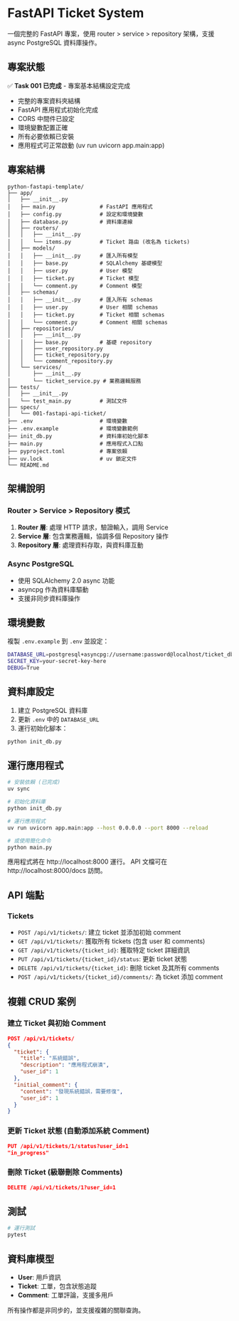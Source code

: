 # FastAPI Ticket System

一個完整的 FastAPI 專案，使用 router > service > repository 架構，支援 async PostgreSQL 資料庫操作。

## 專案狀態

✅ **Task 001 已完成** - 專案基本結構設定完成
- 完整的專案資料夾結構
- FastAPI 應用程式初始化完成
- CORS 中間件已設定
- 環境變數配置正確
- 所有必要依賴已安裝
- 應用程式可正常啟動 (uv run uvicorn app.main:app)

## 專案結構

```
python-fastapi-template/
├── app/
│   ├── __init__.py
│   ├── main.py              # FastAPI 應用程式
│   ├── config.py            # 設定和環境變數
│   ├── database.py          # 資料庫連線
│   ├── routers/
│   │   ├── __init__.py
│   │   └── items.py         # Ticket 路由 (改名為 tickets)
│   ├── models/
│   │   ├── __init__.py      # 匯入所有模型
│   │   ├── base.py          # SQLAlchemy 基礎模型
│   │   ├── user.py          # User 模型
│   │   ├── ticket.py        # Ticket 模型
│   │   └── comment.py       # Comment 模型
│   ├── schemas/
│   │   ├── __init__.py      # 匯入所有 schemas
│   │   ├── user.py          # User 相關 schemas
│   │   ├── ticket.py        # Ticket 相關 schemas
│   │   └── comment.py       # Comment 相關 schemas
│   ├── repositories/
│   │   ├── __init__.py
│   │   ├── base.py          # 基礎 repository
│   │   ├── user_repository.py
│   │   ├── ticket_repository.py
│   │   └── comment_repository.py
│   └── services/
│       ├── __init__.py
│       └── ticket_service.py # 業務邏輯服務
├── tests/
│   ├── __init__.py
│   └── test_main.py         # 測試文件
├── specs/
│   └── 001-fastapi-api-ticket/
├── .env                     # 環境變數
├── .env.example             # 環境變數範例
├── init_db.py               # 資料庫初始化腳本
├── main.py                  # 應用程式入口點
├── pyproject.toml           # 專案依賴
├── uv.lock                  # uv 鎖定文件
└── README.md
```

## 架構說明

### Router > Service > Repository 模式

1. **Router 層**: 處理 HTTP 請求，驗證輸入，調用 Service
2. **Service 層**: 包含業務邏輯，協調多個 Repository 操作
3. **Repository 層**: 處理資料存取，與資料庫互動

### Async PostgreSQL

- 使用 SQLAlchemy 2.0 async 功能
- asyncpg 作為資料庫驅動
- 支援非同步資料庫操作

## 環境變數

複製 `.env.example` 到 `.env` 並設定：

```bash
DATABASE_URL=postgresql+asyncpg://username:password@localhost/ticket_db
SECRET_KEY=your-secret-key-here
DEBUG=True
```

## 資料庫設定

1. 建立 PostgreSQL 資料庫
2. 更新 `.env` 中的 `DATABASE_URL`
3. 運行初始化腳本：

```bash
python init_db.py
```

## 運行應用程式

```bash
# 安裝依賴 (已完成)
uv sync

# 初始化資料庫
python init_db.py

# 運行應用程式
uv run uvicorn app.main:app --host 0.0.0.0 --port 8000 --reload

# 或使用簡化命令
python main.py
```

應用程式將在 http://localhost:8000 運行。
API 文檔可在 http://localhost:8000/docs 訪問。

## API 端點

### Tickets

- `POST /api/v1/tickets/`: 建立 ticket 並添加初始 comment
- `GET /api/v1/tickets/`: 獲取所有 tickets (包含 user 和 comments)
- `GET /api/v1/tickets/{ticket_id}`: 獲取特定 ticket 詳細資訊
- `PUT /api/v1/tickets/{ticket_id}/status`: 更新 ticket 狀態
- `DELETE /api/v1/tickets/{ticket_id}`: 刪除 ticket 及其所有 comments
- `POST /api/v1/tickets/{ticket_id}/comments/`: 為 ticket 添加 comment

## 複雜 CRUD 案例

### 建立 Ticket 與初始 Comment
```json
POST /api/v1/tickets/
{
  "ticket": {
    "title": "系統錯誤",
    "description": "應用程式崩潰",
    "user_id": 1
  },
  "initial_comment": {
    "content": "發現系統錯誤，需要修復",
    "user_id": 1
  }
}
```

### 更新 Ticket 狀態 (自動添加系統 Comment)
```json
PUT /api/v1/tickets/1/status?user_id=1
"in_progress"
```

### 刪除 Ticket (級聯刪除 Comments)
```json
DELETE /api/v1/tickets/1?user_id=1
```

## 測試

```bash
# 運行測試
pytest
```

## 資料庫模型

- **User**: 用戶資訊
- **Ticket**: 工單，包含狀態追蹤
- **Comment**: 工單評論，支援多用戶

所有操作都是非同步的，並支援複雜的關聯查詢。
